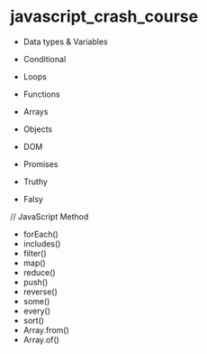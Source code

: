 # javascript_crash_course

* Data types & Variables
* Conditional
* Loops
* Functions
* Arrays
* Objects
* DOM
* Promises

* Truthy
* Falsy

// JavaScript Method
* forEach()
* includes()
* filter()
* map()
* reduce()
* push()
* reverse()
* some()
* every()
* sort()
* Array.from()
* Array.of()
